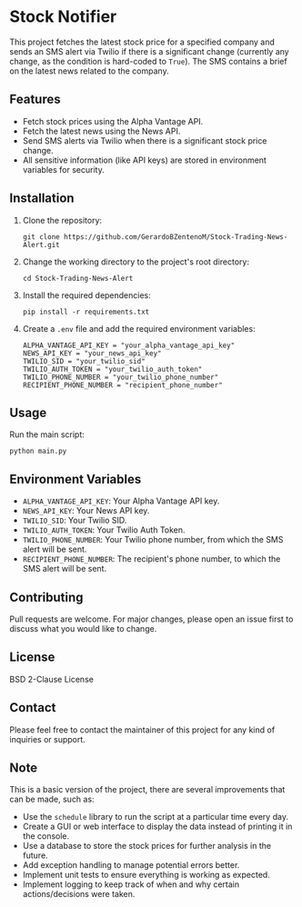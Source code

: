 # Stock Notifier

This project fetches the latest stock price for a specified company and sends an SMS alert via Twilio if there is a significant change (currently any change, as the condition is hard-coded to `True`). The SMS contains a brief on the latest news related to the company.

## Features

- Fetch stock prices using the Alpha Vantage API.
- Fetch the latest news using the News API.
- Send SMS alerts via Twilio when there is a significant stock price change.
- All sensitive information (like API keys) are stored in environment variables for security.

## Installation

1. Clone the repository:
    ```
    git clone https://github.com/GerardoBZentenoM/Stock-Trading-News-Alert.git
    ```
2. Change the working directory to the project's root directory:
    ```
    cd Stock-Trading-News-Alert
    ```
3. Install the required dependencies:
    ```
    pip install -r requirements.txt
    ```
4. Create a `.env` file and add the required environment variables:
    ```
    ALPHA_VANTAGE_API_KEY = "your_alpha_vantage_api_key"
    NEWS_API_KEY = "your_news_api_key"
    TWILIO_SID = "your_twilio_sid"
    TWILIO_AUTH_TOKEN = "your_twilio_auth_token"
    TWILIO_PHONE_NUMBER = "your_twilio_phone_number"
    RECIPIENT_PHONE_NUMBER = "recipient_phone_number"
    ```

## Usage

Run the main script:
```
python main.py
```

## Environment Variables

- `ALPHA_VANTAGE_API_KEY`: Your Alpha Vantage API key.
- `NEWS_API_KEY`: Your News API key.
- `TWILIO_SID`: Your Twilio SID.
- `TWILIO_AUTH_TOKEN`: Your Twilio Auth Token.
- `TWILIO_PHONE_NUMBER`: Your Twilio phone number, from which the SMS alert will be sent.
- `RECIPIENT_PHONE_NUMBER`: The recipient's phone number, to which the SMS alert will be sent.

## Contributing

Pull requests are welcome. For major changes, please open an issue first to discuss what you would like to change.

## License

BSD 2-Clause License

## Contact

Please feel free to contact the maintainer of this project for any kind of inquiries or support.

## Note

This is a basic version of the project, there are several improvements that can be made, such as:

- Use the `schedule` library to run the script at a particular time every day.
- Create a GUI or web interface to display the data instead of printing it in the console.
- Use a database to store the stock prices for further analysis in the future.
- Add exception handling to manage potential errors better.
- Implement unit tests to ensure everything is working as expected.
- Implement logging to keep track of when and why certain actions/decisions were taken.
